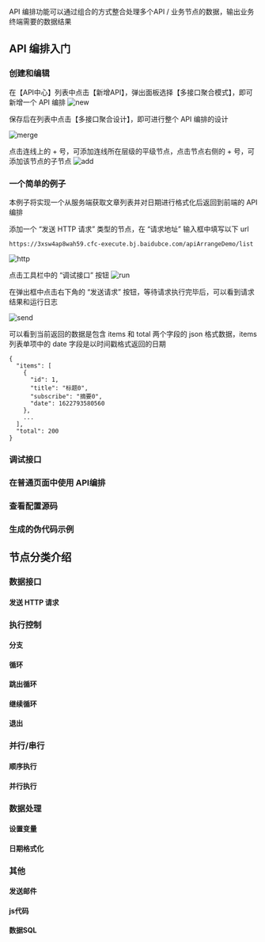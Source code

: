 API 编排功能可以通过组合的方式整合处理多个API / 业务节点的数据，输出业务终端需要的数据结果
## API 编排入门
### 创建和编辑
在【API中心】列表中点击【新增API】，弹出面板选择【多接口聚合模式】，即可新增一个 API 编排
![new](../../../static/img/API/API编排/new.png)

保存后在列表中点击【多接口聚合设计】，即可进行整个 API 编排的设计

![merge](../../../static/img/API/API编排/merge.png)

点击连线上的 + 号，可添加连线所在层级的平级节点，点击节点右侧的 + 号，可添加该节点的子节点
![add](../../../static/img/API/API编排/add.png)

### 一个简单的例子
本例子将实现一个从服务端获取文章列表并对日期进行格式化后返回到前端的 API 编排

添加一个 “发送 HTTP 请求” 类型的节点，在 “请求地址” 输入框中填写以下 url

`https://3xsw4ap8wah59.cfc-execute.bj.baidubce.com/apiArrangeDemo/list`

![http](../../../static/img/API/API编排/http.png)

点击工具栏中的 “调试接口” 按钮
![run](../../../static/img/API/API编排/run.png)

在弹出框中点击右下角的 “发送请求” 按钮，等待请求执行完毕后，可以看到请求结果和运行日志

![send](../../../static/img/API/API编排/send.png)

可以看到当前返回的数据是包含 items 和 total 两个字段的 json 格式数据，items 列表单项中的 date 字段是以时间戳格式返回的日期

```
{
  "items": [
    {
      "id": 1,
      "title": "标题0",
      "subscribe": "摘要0",
      "date": 1622793580560
    },
    ...
  ],
  "total": 200
}
```


### 调试接口
### 在普通页面中使用 API编排

### 查看配置源码
### 生成的伪代码示例
## 节点分类介绍
### 数据接口
#### 发送 HTTP 请求
### 执行控制
#### 分支
#### 循环
#### 跳出循环
#### 继续循环
#### 退出
### 并行/串行
#### 顺序执行
#### 并行执行
### 数据处理
#### 设置变量
#### 日期格式化
### 其他
#### 发送邮件
#### js代码
#### 数据SQL